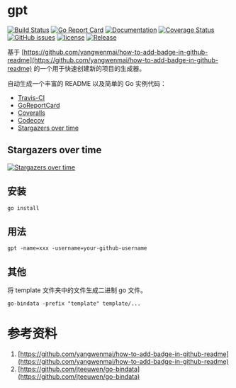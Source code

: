 # gpt
[![Build Status](https://travis-ci.org/yangwenmai/gpt.svg?branch=master)](https://travis-ci.org/yangwenmai/gpt) [![Go Report Card](https://goreportcard.com/badge/github.com/yangwenmai/gpt)](https://goreportcard.com/report/github.com/yangwenmai/gpt)  [![Documentation](https://godoc.org/github.com/yangwenmai/gpt?status.svg)](http://godoc.org/github.com/yangwenmai/gpt) [![Coverage Status](https://coveralls.io/repos/github/yangwenmai/gpt/badge.svg?branch=master)](https://coveralls.io/github/yangwenmai/gpt?branch=master) [![GitHub issues](https://img.shields.io/github/issues/yangwenmai/gpt.svg?label=Issue)](https://github.com/yangwenmai/gpt/issues) [![license](https://img.shields.io/github/license/yangwenmai/gpt.svg?maxAge=2592000)](https://github.com/yangwenmai/gpt/LICENSE) [![Release](https://img.shields.io/github/release/yangwenmai/gpt.svg?label=Release)](https://github.com/yangwenmai/gpt/releases)

基于 [https://github.com/yangwenmai/how-to-add-badge-in-github-readme](https://github.com/yangwenmai/how-to-add-badge-in-github-readme) 的一个用于快速创建新的项目的生成器。

自动生成一个丰富的 README 以及简单的 Go 实例代码：

- [Travis-CI](https://travis-ci.org/)
- [GoReportCard](https://goreportcard.com/)
- [Coveralls](https://coveralls.io/)
- [Codecov](https://codecov.io/)
- [Stargazers over time](https://starcharts.herokuapp.com)

## Stargazers over time

[![Stargazers over time](https://starcharts.herokuapp.com/yangwenmai/gpt.svg)](https://starcharts.herokuapp.com/yangwenmai/gpt)

## 安装

```shell
go install
```

## 用法

`gpt -name=xxx -username=your-github-username`

## 其他

将 template 文件夹中的文件生成二进制 go 文件。

```shell
go-bindata -prefix "template" template/...
```

# 参考资料

1. [https://github.com/yangwenmai/how-to-add-badge-in-github-readme](https://github.com/yangwenmai/how-to-add-badge-in-github-readme)
2. [https://github.com/jteeuwen/go-bindata](https://github.com/jteeuwen/go-bindata)